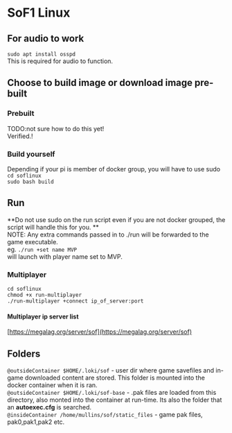 # SoF1 Linux
## For audio to work
`sudo apt install osspd`  
This is required for audio to function.
## Choose to build image or download image pre-built
### Prebuilt
TODO:not sure how to do this yet!  
Verified.!
### Build yourself 
Depending if your pi is member of docker group, you will have to use sudo  
`cd soflinux`  
`sudo bash build`  
## Run
**Do not use sudo on the run script even if you are not docker grouped, the script will handle this for you.  **  
NOTE: Any extra commands passed in to ./run will be forwarded to the game executable.  
eg. `./run +set name MVP`  
will launch with player name set to MVP.  
### Multiplayer
`cd soflinux`  
`chmod +x run-multiplayer`  
`./run-multiplayer +connect ip_of_server:port`
#### Multiplayer ip server list
[https://megalag.org/server/sof](https://megalag.org/server/sof)
## Folders
`@outsideContainer $HOME/.loki/sof` - user dir where game savefiles and in-game downloaded content are stored. This folder is mounted into the docker container when it is ran.  
`@outsideContainer $HOME/.loki/sof-base` - .pak files are loaded from this directory, also monted into the container at run-time. Its also the folder that an **autoexec.cfg** is searched.  
`@insideContainer /home/mullins/sof/static_files` - game pak files, pak0,pak1,pak2 etc.  


